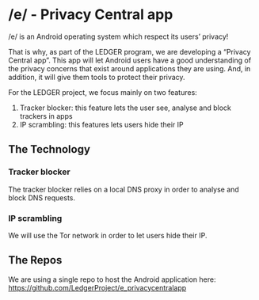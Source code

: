 # /e/ - Privacy Central app

/e/ is an Android operating system which respect its users’ privacy!

That is why, as part of the LEDGER program, we are developing a “Privacy Central app”. This app will let Android users have a good understanding of the privacy concerns that exist around applications they are using. And, in addition, it will give them tools to protect their privacy.

For the LEDGER project, we focus mainly on two features:
1. Tracker blocker: this feature lets the user see, analyse and block trackers in apps
1. IP scrambling: this features lets users hide their IP

## The Technology

### Tracker blocker

The tracker blocker relies on a local DNS proxy in order to analyse and block DNS requests.

### IP scrambling

We will use the Tor network in order to let users hide their IP.

## The Repos

We are using a single repo to host the Android application here: https://github.com/LedgerProject/e_privacycentralapp
